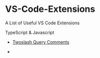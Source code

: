 # VS-Code-Extensions
A List of Useful VS Code Extensions

TypeScript & Javascript

- [Twoslash Query Comments](https://marketplace.visualstudio.com/items?itemName=Orta.vscode-twoslash-queries)

- 
